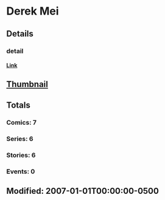 # Derek  Mei 
## Details
### detail
#### [Link](http://marvel.com/comics/creators/6709/derek_mei?utm_campaign=apiRef&utm_source=225578a89fc76f3d20fbffda5d17a88d)
## [Thumbnail](http://i.annihil.us/u/prod/marvel/i/mg/b/40/image_not_available.jpg)
## Totals
### Comics: 7
### Series: 6
### Stories: 6
### Events: 0
## Modified: 2007-01-01T00:00:00-0500